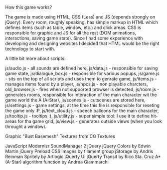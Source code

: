 How this game works?

The game is made using HTML, CSS (Less) and JS (depends strongly on jQuery). Every room, roughly speaking, has simple markup in HTML which defines items (such as table, window, etc.) and click areas. CSS is responsible for graphic and JS for all the rest (DOM animations, interactions, saving game state). Since I had some experience with developing and designing websites I decided that HTML would be the right technology to start with.


A little bit more about scripts:

js/audio.js - all sounds are defined here,
js/data.js - responsible for saving game state,
js/dialogue_box.js - responsible for various popups,
js/game.js - sits on the top of all scripts and uses them to genrate game,
js/items.js - manages items found by a player,
js/npcs.js - non playable charcters,
old_browser.js - fires when not supported browser is detected,
js/room.js - generates rooms, responsible for interaction of the main character wit the game world the A (A-Star),
js/scenes.js - cutscenes are stored here,
js/settings.js - game settings, at the time this file is responsible for reseting the game only :P,
js/text_cloud.js - speech balloons for the main character,
js/tooltip.js - tooltips :),
js/utility.js - super simple tool: I use it to define hit-areas for tha game grid,
js/view.js - generates outside views (when you look throught a window).

Graphic
"Bust Basemesh"
Textures from CG Textures

JavaScript
Modernizr
SoundManager 2
jQuery
jQuery Colors by Edwin Martin
jQuery Preload CSS Images by filament group
jStorage by Andris Reinman
Spritely by Artlogic
jQuerty UI
jQuerty Transit by Rico Sta. Cruz
A* (A-Star) algorithm function by Andrea Giammarchi